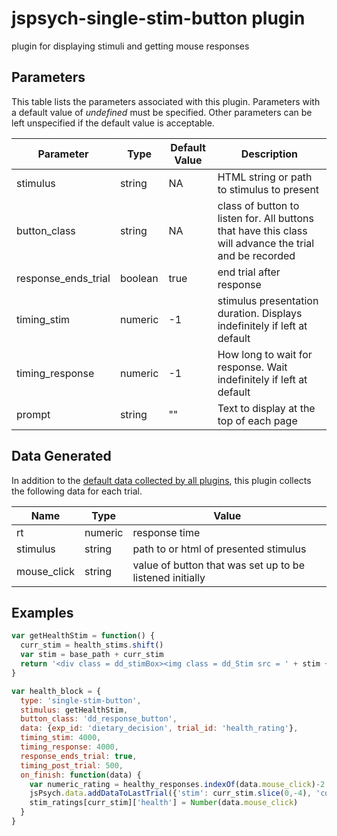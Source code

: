 # jspsych-single-stim-button plugin

plugin for displaying stimuli and getting mouse responses

## Parameters

This table lists the parameters associated with this plugin. Parameters with a default value of *undefined* must be specified. Other parameters can be left unspecified if the default value is acceptable.

Parameter | Type | Default Value | Description
----------|------|---------------|------------
stimulus | string | NA | HTML string or path to stimulus to present
button_class | string | NA | class of button to listen for. All buttons that have this class will advance the trial and be recorded
response_ends_trial | boolean | true | end trial after response
timing_stim | numeric | -1 | stimulus presentation duration. Displays indefinitely if left at default
timing_response | numeric | -1 | How long to wait for response. Wait indefinitely if left at default
prompt | string | "" | Text to display at the top of each page

## Data Generated

In addition to the [default data collected by all plugins](http://docs.jspsych.org/plugins/overview/#datacollectedbyplugins), this plugin collects the following data for each trial.


Name | Type | Value
-----|------|------
rt | numeric | response time
stimulus | string | path to or html of presented stimulus
mouse_click | string | value of button that was set up to be listened initially

## Examples

```javascript
var getHealthStim = function() {
  curr_stim = health_stims.shift()
  var stim = base_path + curr_stim
  return '<div class = dd_stimBox><img class = dd_Stim src = ' + stim + ' </img></div>' + health_response_area
}

var health_block = {
  type: 'single-stim-button',
  stimulus: getHealthStim,
  button_class: 'dd_response_button',
  data: {exp_id: 'dietary_decision', trial_id: 'health_rating'},
  timing_stim: 4000,
  timing_response: 4000,
  response_ends_trial: true,
  timing_post_trial: 500,
  on_finish: function(data) {
  	var numeric_rating = healthy_responses.indexOf(data.mouse_click)-2
    jsPsych.data.addDataToLastTrial({'stim': curr_stim.slice(0,-4), 'coded_response': numeric_rating})
    stim_ratings[curr_stim]['health'] = Number(data.mouse_click)
  }
}

```